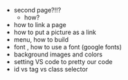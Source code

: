 - second page?!!?
  - how?
- how to link a page
- how to put a picture as a link
- menu, how to build
- font , how to use a font (google fonts)
- background images and colors
- setting VS code to pretty our code
- id vs tag vs class selector
